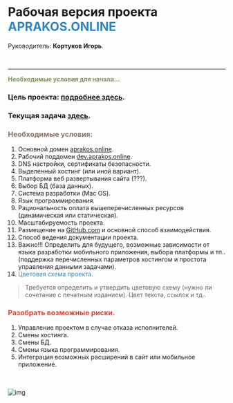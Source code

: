 # Рабочая версия проекта <span style="color: #2C87BF;">APRAKOS.ONLINE</span>
 
Руководитель: **Кортуков Игорь**.

<br>

---

<span style="color: #7C9655;">**Необходимые условия для начала…**

### Цель проекта:  [подробнее здесь](./target.md).

### Текущая задача [здесь](./task.md).

### <span style="color: #8F7161;">Необходимые условия:
   1. Основной домен [aprakos.online](https://aprakos.online). 
   2.   Рабочий поддомен [dev.aprakos.online](https://dev.aprakos.online).
   3.   DNS настройки, сертификаты безопасности.
   4.   Выделенный хостинг (или иной вариант).
   5.   Платформа веб развертывания сайта (???).
   6.   Выбор БД (база данных).
   7.   Система разработки (Mac OS).
   8.   Язык программирования.
   9.   Рациональность оплата вышеперечисленных ресурсов (динамическая или статическая).
   10.   Масштабируемость проекта.
   11.   Размещение на [GitHub.com](https://github.com/) и основной способ взаимодействия.
   12.   Способ ведения документации проекта.
   13.   Важно!!! Определить для будущего, возможные зависимости от языка разработки мобильного приложения, выбора платформы и тп..(поддержка перечисленных параметров хостингом и простота управления данными задачами).
   14.   <span style="color: #2C87BF;">Цветовая схема проекта.
>Требуется определить и утвердить цветовую схему (нужно ли сочетание с печатным изданием). Цвет текста, ссылок и тд..


### <span style="color: #e34234;">Разобрать возможные риски.

   1. Управление проектом в случае отказа исполнителей.
   2. Смены хостинга.
   3. Смены БД.
   4. Смены языка программирования.
   5. Интеграция возможных расширений в сайт или мобильное приложение.

<br><br>
![img](https://1.bp.blogspot.com/-wFaMiAHx-Y8/YG3EaVrCDFI/AAAAAAAAGZY/IYjO6zFHW5wjj4I_HrssCIShQpMxWMHlgCLcBGAsYHQ/s800/IMG_2094.PNG)